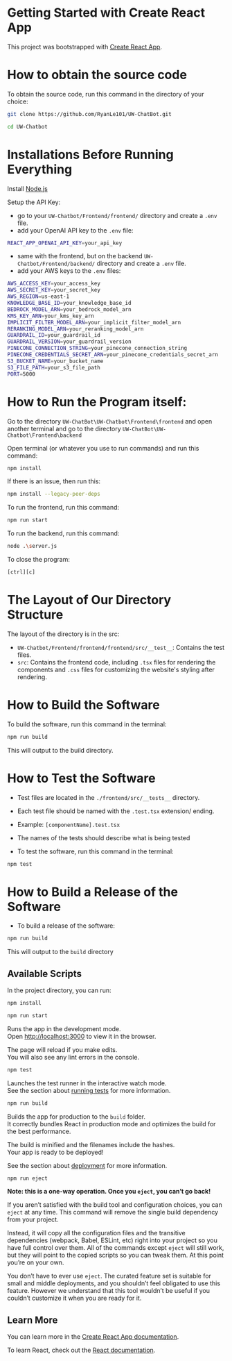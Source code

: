 # Getting Started with Create React App

This project was bootstrapped with [Create React App](https://github.com/facebook/create-react-app).

# How to obtain the source code
To obtain the source code, run this command in the directory of your choice:

```bash
git clone https://github.com/RyanLe101/UW-ChatBot.git
```

```bash
cd UW-Chatbot
```

# Installations Before Running Everything
Install [Node.js](https://nodejs.org/en)

Setup the API Key:
- go to your `UW-Chatbot/Frontend/frontend/` directory and create a `.env` file.
- add your OpenAI API key to the `.env` file:

```bash
REACT_APP_OPENAI_API_KEY=your_api_key
```
- same with the frontend, but on the backend `UW-Chatbot/Frontend/backend/` directory and create a `.env` file.
- add your AWS keys to the `.env` files:

```bash
AWS_ACCESS_KEY=your_access_key
AWS_SECRET_KEY=your_secret_key
AWS_REGION=us-east-1
KNOWLEDGE_BASE_ID=your_knowledge_base_id
BEDROCK_MODEL_ARN=your_bedrock_model_arn
KMS_KEY_ARN=your_kms_key_arn
IMPLICIT_FILTER_MODEL_ARN=your_implicit_filter_model_arn
RERANKING_MODEL_ARN=your_reranking_model_arn
GUARDRAIL_ID=your_guardrail_id
GUARDRAIL_VERSION=your_guardrail_version
PINECONE_CONNECTION_STRING=your_pinecone_connection_string
PINECONE_CREDENTIALS_SECRET_ARN=your_pinecone_credentials_secret_arn
S3_BUCKET_NAME=your_bucket_name
S3_FILE_PATH=your_s3_file_path
PORT=5000
```

# How to Run the Program itself:
Go to the directory `UW-ChatBot\UW-Chatbot\Frontend\frontend` and open another terminal and go to the directory `UW-ChatBot\UW-Chatbot\Frontend\backend`

Open terminal (or whatever you use to run commands) and run this command:
```bash
npm install
```

If there is an issue, then run this:
```bash
npm install --legacy-peer-deps
```

To run the frontend, run this command:
```bash
npm run start
```

To run the backend, run this command:
```bash
node .\server.js
```

To close the program:
```bash
[ctrl][c]
```

# The Layout of Our Directory Structure
The layout of the directory is in the src:
- `UW-Chatbot/Frontend/frontend/frontend/src/__test__`: Contains the test files.
- `src`: Contains the frontend code, including `.tsx` files for rendering the components and `.css` files for customizing the website's styling after rendering.

# How to Build the Software
To build the software, run this command in the terminal:

```bash
npm run build
```

This will output to the build directory.

# How to Test the Software
- Test files are located in the `./frontend/src/__tests__` directory.

- Each test file should be named with the `.test.tsx` extension/ ending.
- Example: `[componentName].test.tsx`

- The names of the tests should describe what is being tested

- To test the software, run this command in the terminal:
```bash
npm test
```

# How to Build a Release of the Software
- To build a release of the software:
```bash
npm run build
```

This will output to the `build` directory


## Available Scripts

In the project directory, you can run:

```bash
npm install
```


```bash
npm run start
```


Runs the app in the development mode.\
Open [http://localhost:3000](http://localhost:3000) to view it in the browser.


The page will reload if you make edits.\
You will also see any lint errors in the console.


```bash
npm test
```


Launches the test runner in the interactive watch mode.\
See the section about [running tests](https://facebook.github.io/create-react-app/docs/running-tests) for more information.


```bash
npm run build
```


Builds the app for production to the `build` folder.\
It correctly bundles React in production mode and optimizes the build for the best performance.


The build is minified and the filenames include the hashes.\
Your app is ready to be deployed!


See the section about [deployment](https://facebook.github.io/create-react-app/docs/deployment) for more information.


```bash
npm run eject
```


**Note: this is a one-way operation. Once you `eject`, you can’t go back!**


If you aren’t satisfied with the build tool and configuration choices, you can `eject` at any time. This command will remove the single build dependency from your project.


Instead, it will copy all the configuration files and the transitive dependencies (webpack, Babel, ESLint, etc) right into your project so you have full control over them. All of the commands except `eject` will still work, but they will point to the copied scripts so you can tweak them. At this point you’re on your own.


You don’t have to ever use `eject`. The curated feature set is suitable for small and middle deployments, and you shouldn’t feel obligated to use this feature. However we understand that this tool wouldn’t be useful if you couldn’t customize it when you are ready for it.

## Learn More

You can learn more in the [Create React App documentation](https://facebook.github.io/create-react-app/docs/getting-started).


To learn React, check out the [React documentation](https://reactjs.org/).
